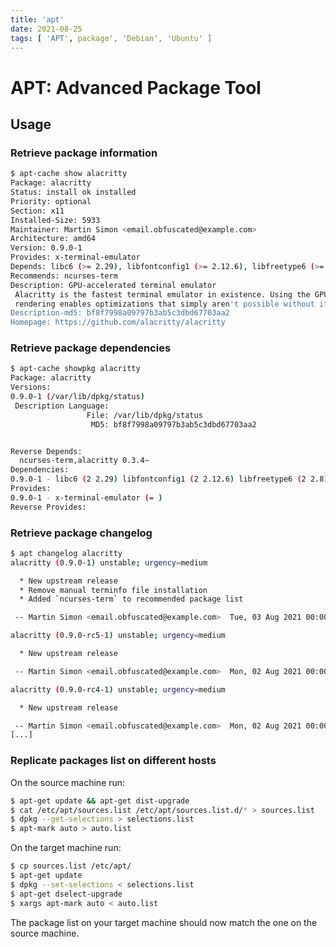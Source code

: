 ```yaml
---
title: 'apt'
date: 2021-08-25
tags: [ 'APT', package', 'Debian', 'Ubuntu' ]
---
```


# APT: Advanced Package Tool

## Usage

### Retrieve package information

```bash
$ apt-cache show alacritty
Package: alacritty
Status: install ok installed
Priority: optional
Section: x11
Installed-Size: 5933
Maintainer: Martin Simon <email.obfuscated@example.com>
Architecture: amd64
Version: 0.9.0-1
Provides: x-terminal-emulator
Depends: libc6 (>= 2.29), libfontconfig1 (>= 2.12.6), libfreetype6 (>= 2.8), libgcc-s1 (>= 4.2), libxcb1 (>= 1.6)
Recommends: ncurses-term
Description: GPU-accelerated terminal emulator
 Alacritty is the fastest terminal emulator in existence. Using the GPU for
 rendering enables optimizations that simply aren't possible without it.
Description-md5: bf8f7998a09797b3ab5c3dbd67703aa2
Homepage: https://github.com/alacritty/alacritty
```

### Retrieve package dependencies

```bash
$ apt-cache showpkg alacritty
Package: alacritty
Versions:
0.9.0-1 (/var/lib/dpkg/status)
 Description Language:
                 File: /var/lib/dpkg/status
                  MD5: bf8f7998a09797b3ab5c3dbd67703aa2


Reverse Depends:
  ncurses-term,alacritty 0.3.4~
Dependencies:
0.9.0-1 - libc6 (2 2.29) libfontconfig1 (2 2.12.6) libfreetype6 (2 2.8) libgcc-s1 (2 4.2) libxcb1 (2 1.6) ncurses-term (0 (null))
Provides:
0.9.0-1 - x-terminal-emulator (= )
Reverse Provides:
```

### Retrieve package changelog

```bash
$ apt changelog alacritty
alacritty (0.9.0-1) unstable; urgency=medium

  * New upstream release
  * Remove manual terminfo file installation
  * Added `ncurses-term` to recommended package list

 -- Martin Simon <email.obfuscated@example.com>  Tue, 03 Aug 2021 00:00:00 +0000

alacritty (0.9.0-rc5-1) unstable; urgency=medium

  * New upstream release

 -- Martin Simon <email.obfuscated@example.com>  Mon, 02 Aug 2021 00:00:00 +0000

alacritty (0.9.0-rc4-1) unstable; urgency=medium

  * New upstream release

 -- Martin Simon <email.obfuscated@example.com>  Mon, 02 Aug 2021 00:00:00 +0000
[...]
```

### Replicate packages list on different hosts

On the source machine run:

```bash
$ apt-get update && apt-get dist-upgrade
$ cat /etc/apt/sources.list /etc/apt/sources.list.d/* > sources.list
$ dpkg --get-selections > selections.list
$ apt-mark auto > auto.list
```

On the target machine run:

```bash
$ cp sources.list /etc/apt/
$ apt-get update
$ dpkg --set-selections < selections.list
$ apt-get dselect-upgrade
$ xargs apt-mark auto < auto.list
```

The package list on your target machine should now match the one on the source
machine.
